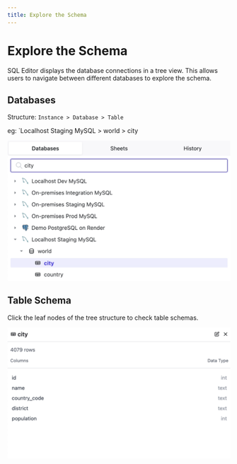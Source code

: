 ```yaml
---
title: Explore the Schema
---
```


# Explore the Schema

SQL Editor displays the database connections in a tree view. This allows users to navigate between different databases to explore the schema.

## Databases

Structure: `Instance > Database > Table`

eg: `Localhost Staging MySQL > world > city

![Databases](/static/docs-assets/sql-editor_databases-search.webp)

## Table Schema

Click the leaf nodes of the tree structure to check table schemas.

![Table Schema](/static/docs-assets/sql-editor_databases-table-schema.webp)
